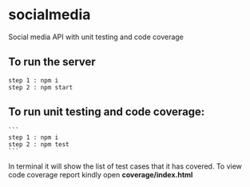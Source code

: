 # socialmedia
Social media API with unit testing and code coverage

## To run the server

    step 1 : npm i
    step 2 : npm start

## To run unit testing and code coverage:

    ```
    step 1 : npm i
    step 2 : npm test
    ```

In terminal it will show the list of test cases that it has covered. To view code coverage report kindly open **coverage/index.html**